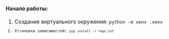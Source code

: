 <h4>Начало работы:</h4>
<ol>
<li>Создание виртуального окружения: <code>python -m venv .venv<code></li>
<li>Установка зависимостей: <code>pip install -r reqs.txt<code></li>
</ol>
